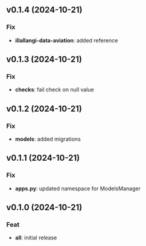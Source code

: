 ## v0.1.4 (2024-10-21)

### Fix

- **illallangi-data-aviation**: added reference

## v0.1.3 (2024-10-21)

### Fix

- **checks**: fail check on null value

## v0.1.2 (2024-10-21)

### Fix

- **models**: added migrations

## v0.1.1 (2024-10-21)

### Fix

- **apps.py**: updated namespace for ModelsManager

## v0.1.0 (2024-10-21)

### Feat

- **all**: initial release
